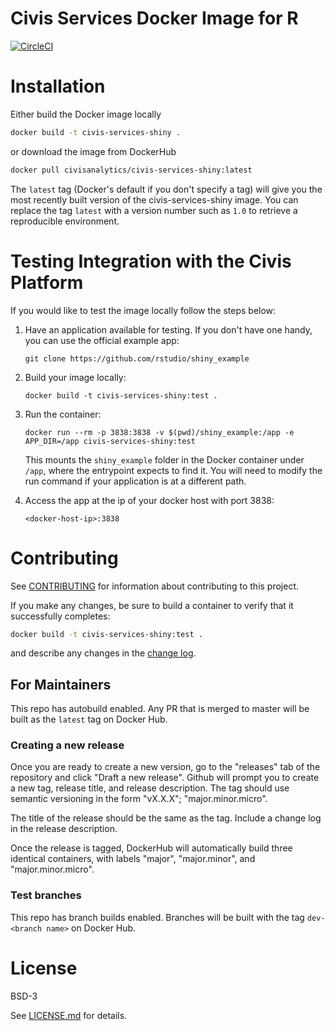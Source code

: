 # Civis Services Docker Image for R
[![CircleCI](https://circleci.com/gh/civisanalytics/civis-services-shiny/tree/master.svg?style=svg)](https://circleci.com/gh/civisanalytics/civis-services-shiny/tree/master)

# Installation

Either build the Docker image locally
```bash
docker build -t civis-services-shiny .
```

or download the image from DockerHub
```bash
docker pull civisanalytics/civis-services-shiny:latest
```

The `latest` tag (Docker's default if you don't specify a tag)
will give you the most recently built version of the civis-services-shiny
image. You can replace the tag `latest` with a version number such as `1.0`
to retrieve a reproducible environment.

# Testing Integration with the Civis Platform

If you would like to test the image locally follow the steps below:

1. Have an application available for testing.  If you don't have one handy, you can use the official example app:
   ```
   git clone https://github.com/rstudio/shiny_example
   ```
2. Build your image locally:
   ```
   docker build -t civis-services-shiny:test .
   ```
3. Run the container:
   ```
   docker run --rm -p 3838:3838 -v $(pwd)/shiny_example:/app -e APP_DIR=/app civis-services-shiny:test
   ```

   This mounts the `shiny_example` folder in the Docker container under `/app`, where the entrypoint expects to find it.  You will need to modify the run command if your application is at a different path.

4. Access the app at the ip of your docker host with port 3838:
   ```
   <docker-host-ip>:3838
   ```

# Contributing

See [CONTRIBUTING](CONTRIBUTING.md) for information about contributing to this project.

If you make any changes, be sure to build a container to verify that it successfully completes:
```bash
docker build -t civis-services-shiny:test .
```
and describe any changes in the [change log](CHANGELOG.md).

## For Maintainers

This repo has autobuild enabled. Any PR that is merged to master will be built as the `latest` tag on Docker Hub.

### Creating a new release

Once you are ready to create a new version, go to the "releases" tab of the repository and click
"Draft a new release". Github will prompt you to create a new tag, release title, and release
description. The tag should use semantic versioning in the form "vX.X.X"; "major.minor.micro".

The title of the release should be the same as the tag. Include a change log in the release description.

Once the release is tagged, DockerHub will automatically build three identical containers, with labels
"major", "major.minor", and "major.minor.micro".

### Test branches

This repo has branch builds enabled.  Branches will be built with the tag  `dev-<branch name>` on Docker Hub.


# License

BSD-3

See [LICENSE.md](LICENSE.md) for details.
